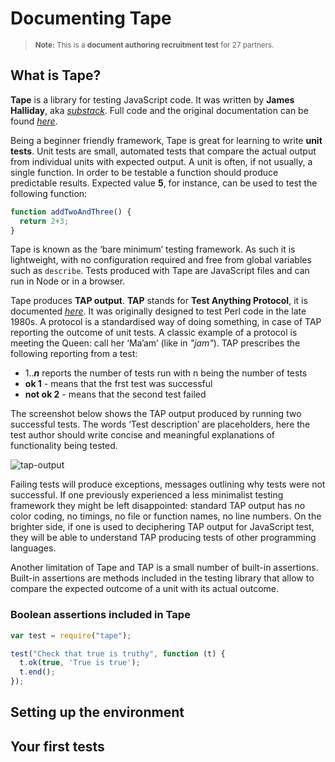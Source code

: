 # Documenting Tape
><small> **Note:** This is a **document authoring recruitment test** for 27 partners.</small>
## What is Tape?

**Tape** is a library for testing JavaScript code. It was written by **James Halliday**, aka [*substack*](https://substack.net/). Full code and the original documentation can be found [*here*](https://github.com/substack/tape).

Being a beginner friendly framework, Tape is great for learning to write **unit tests**. Unit tests are small, automated tests that compare the actual output from individual units with expected output. A unit is often, if not usually, a single function. In order to be testable a function should produce predictable results. Expected value **5**, for instance, can be used to test the following function:
```js
function addTwoAndThree() {
  return 2+3;
}
```
Tape is known as the ‘bare minimum’ testing framework. As such it is lightweight, with no configuration required and free from global variables such as `describe`. Tests produced with Tape are JavaScript files and can run in Node or in a browser.

Tape produces **TAP output**. **TAP** stands for **Test Anything Protocol**, it is documented [*here*](https://testanything.org/). It was originally designed to test Perl code in the late 1980s. A protocol is a standardised way of doing something, in case of TAP reporting the outcome of unit tests. A classic example of a protocol is meeting the Queen: call her ‘Ma’am’ (like in *"jam"*). TAP prescribes the following reporting from a test:

+ 1..***n*** reports the number of tests run with n being the number of tests
+ **ok 1** <message> - means that the frst test was successful
+ **not ok 2**  <message> - means that the second test failed

The screenshot below shows the TAP output produced by running two successful tests. The words ‘Test description’ are placeholders, here the test author should write concise and meaningful explanations of functionality being tested.

![tap-output](https://user-images.githubusercontent.com/18426161/46638963-61ea2f00-cb5b-11e8-9d5c-383f92c53b22.png)

Failing tests will produce exceptions, messages outlining why tests were not successful. If one previously experienced a less minimalist testing framework they might be left disappointed: standard TAP output has no color coding, no timings, no file or function names, no line numbers. On the brighter side, if one is used to deciphering TAP output for JavaScript test, they will be able to understand TAP producing tests of other programming languages.

Another limitation of Tape and TAP is a small number of built-in assertions. Built-in assertions are methods included in the testing library that allow to compare the expected outcome of a unit with its actual outcome.

### Boolean assertions included in Tape

```js
var test = require("tape");

test("Check that true is truthy", function (t) {
  t.ok(true, 'True is true');
  t.end();
});
```

## Setting up the environment

## Your first tests
